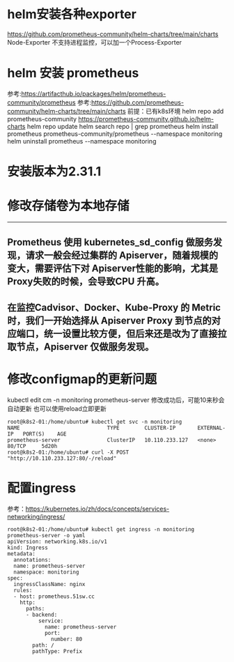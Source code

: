 # helm安装各种exporter
https://github.com/prometheus-community/helm-charts/tree/main/charts
Node-Exporter 不支持进程监控，可以加一个Process-Exporter
# helm 安装 prometheus
参考:https://artifacthub.io/packages/helm/prometheus-community/prometheus
参考:https://github.com/prometheus-community/helm-charts/tree/main/charts
前提：已有k8s环境
helm repo add prometheus-community https://prometheus-community.github.io/helm-charts
helm repo update
helm search repo | grep prometheus
helm install prometheus prometheus-community/prometheus --namespace monitoring
helm uninstall prometheus  --namespace monitoring
# 安装版本为2.31.1
# 修改存储卷为本地存储
------------------------------------------------------------------------------------------------------------------------------------------------------

Prometheus 使用 kubernetes_sd_config 做服务发现，请求一般会经过集群的 Apiserver，随着规模的变大，**需要评估下对 Apiserver性能的影响，尤其是Proxy失败的时候**，会导致CPU 升高。
---
## **在监控Cadvisor、Docker、Kube-Proxy 的 Metric 时，我们一开始选择从 Apiserver Proxy 到节点的对应端口，统一设置比较方便，但后来还是改为了直接拉取节点，Apiserver 仅做服务发现。**

# 修改configmap的更新问题
kubectl edit cm -n monitoring prometheus-server
修改成功后，可能10来秒会自动更新
也可以使用reload立即更新
```
root@k8s2-01:/home/ubuntu# kubectl get svc -n monitoring
NAME                            TYPE        CLUSTER-IP       EXTERNAL-IP   PORT(S)    AGE
prometheus-server               ClusterIP   10.110.233.127   <none>        80/TCP     5d20h
root@k8s2-01:/home/ubuntu# curl -X POST "http://10.110.233.127:80/-/reload"
```
# 配置ingress
参考：https://kubernetes.io/zh/docs/concepts/services-networking/ingress/
```
root@k8s2-01:/home/ubuntu# kubectl get ingress -n monitoring prometheus-server -o yaml
apiVersion: networking.k8s.io/v1
kind: Ingress
metadata:
  annotations:
  name: prometheus-server
  namespace: monitoring
spec:
  ingressClassName: nginx
  rules:
  - host: prometheus.51sw.cc
    http:
      paths:
      - backend:
          service:
            name: prometheus-server
            port:
              number: 80
        path: /
        pathType: Prefix
```